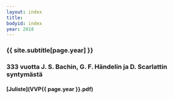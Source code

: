```yaml
---
layout: index
title:
bodyid: index
year: 2018
---
```


### {{ site.subtitle[page.year] }}

### 333 vuotta J. S. Bachin, G. F. Händelin ja D. Scarlattin syntymästä 

#### [Juliste](VVP{{ page.year }}.pdf)
